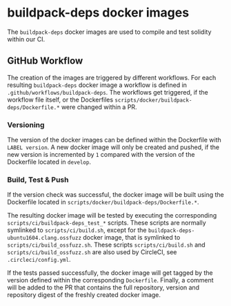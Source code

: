 # buildpack-deps docker images

The `buildpack-deps` docker images are used to compile and test solidity within our CI.

## GitHub Workflow

The creation of the images are triggered by different workflows. For each resulting
`buildpack-deps` docker image a workflow is defined in `.github/workflows/buildpack-deps`.
The workflows get triggered, if the workflow file itself, or the Dockerfiles `scripts/docker/buildpack-deps/Dockerfile.*`
were changed within a PR.

### Versioning

The version of the docker images can be defined within the Dockerfile with `LABEL version`. A new docker image
will only be created and pushed, if the new version is incremented by `1` compared with the version of the Dockerfile
located in `develop`.

### Build, Test & Push

If the version check was successful, the docker image will be built using the Dockerfile located in
`scripts/docker/buildpack-deps/Dockerfile.*`.

The resulting docker image will be tested by executing
the corresponding `scripts/ci/buildpack-deps_test_*` scripts. These scripts are normally symlinked to `scripts/ci/build.sh`,
except for the `buildpack-deps-ubuntu1604.clang.ossfuzz` docker image, that is symlinked to `scripts/ci/build_ossfuzz.sh`.
These scripts `scripts/ci/build.sh` and `scripts/ci/build_ossfuzz.sh` are also used by CircleCI, see `.circleci/config.yml`.

If the tests passed successfully, the docker image will get tagged by the version defined within the corresponding `Dockerfile`.
Finally, a comment will be added to the PR that contains the full repository, version and repository digest
of the freshly created docker image.